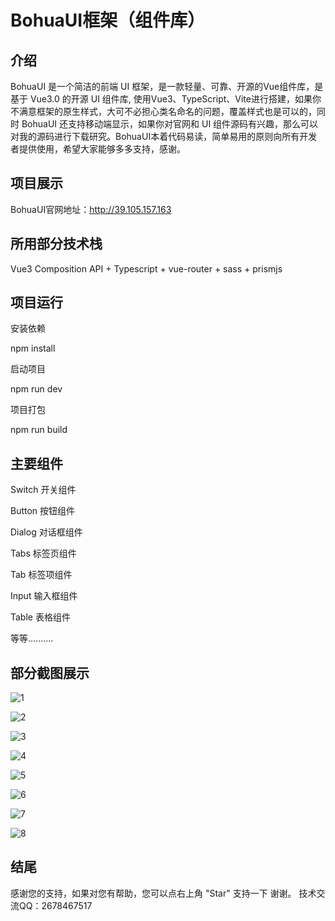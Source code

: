 # BohuaUI框架（组件库）

## 介绍

BohuaUI 是一个简洁的前端 UI 框架，是一款轻量、可靠、开源的Vue组件库，是基于 Vue3.0 的开源 UI 组件库, 使用Vue3、TypeScript、Vite进行搭建，如果你不满意框架的原生样式，大可不必担心类名命名的问题，覆盖样式也是可以的，同时 BohuaUI 还支持移动端显示，如果你对官网和 UI 组件源码有兴趣，那么可以对我的源码进行下载研究。BohuaUI本着代码易读，简单易用的原则向所有开发者提供使用，希望大家能够多多支持，感谢。



## 项目展示

BohuaUI官网地址：http://39.105.157.163



## 所用部分技术栈

Vue3 Composition API + Typescript + vue-router + sass + prismjs



## 项目运行

安装依赖

npm install

启动项目

npm run dev

项目打包

npm run build



## 主要组件

Switch 开关组件

Button 按钮组件

Dialog 对话框组件

Tabs 标签页组件

Tab 标签项组件

Input 输入框组件

Table 表格组件

等等..........



## 部分截图展示

![1](https://user-images.githubusercontent.com/67223144/149762555-f73c0d8c-db25-487b-9034-808a47b0ca66.png)

![2](https://user-images.githubusercontent.com/67223144/149762602-3c834c28-103c-4034-8bcc-d23b2e50d7f5.png)

![3](https://user-images.githubusercontent.com/67223144/149762638-07b5b386-b59f-4013-b39a-aced8e741b72.png)

![4](https://user-images.githubusercontent.com/67223144/149762665-562e39db-2c2e-416b-bc73-c4fdfe5892c9.png)

![5](https://user-images.githubusercontent.com/67223144/149762706-47063790-8a1f-4db1-995e-9b79f3fea88b.png)

![6](https://user-images.githubusercontent.com/67223144/149762749-d6fa43d4-2b28-435d-84ac-2065887152a6.png)

![7](https://user-images.githubusercontent.com/67223144/149762778-909472f8-e627-4cea-b725-db65b37aa42c.png)

![8](https://user-images.githubusercontent.com/67223144/149762879-3867c377-08e9-47eb-b76e-ffc9f1d74eaa.png)


## 结尾

感谢您的支持，如果对您有帮助，您可以点右上角 "Star" 支持一下 谢谢。 技术交流QQ：2678467517
